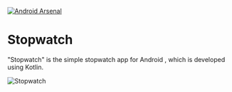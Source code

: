[![Android Arsenal]( https://img.shields.io/badge/Android%20Arsenal-StopWatch-green.svg?style=flat )]( https://android-arsenal.com/details/1/6416 )
# Stopwatch
"Stopwatch" is the simple
stopwatch app for Android , which is developed using Kotlin.

![Stopwatch](https://i.imgur.com/de8Tbkm.png)
